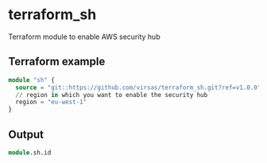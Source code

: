 # terraform_sh

Terraform module to enable AWS security hub

## Terraform example

``` terraform
module "sh" {
  source = "git::https://github.com/virsas/terraform_sh.git?ref=v1.0.0"
  // region in which you want to enable the security hub
  region = "eu-west-1"
}
```

## Output

``` terraform
module.sh.id
```

